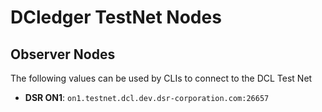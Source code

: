 # DCledger TestNet Nodes

## Observer Nodes

The following values can be used by CLIs to connect to the DCL Test Net

*   **DSR ON1**: `on1.testnet.dcl.dev.dsr-corporation.com:26657`
